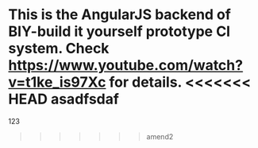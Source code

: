 This is the AngularJS backend of BIY-build it yourself prototype CI system. Check https://www.youtube.com/watch?v=t1ke_is97Xc for details.
<<<<<<< HEAD
asadfsdaf
=======
123
>>>>>>> amend2
